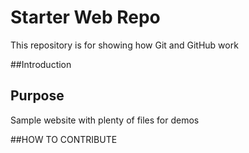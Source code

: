 # Starter Web Repo

This repository is for showing how Git and GitHub work

##Introduction 

## Purpose

Sample website with plenty of files for demos

##HOW TO CONTRIBUTE